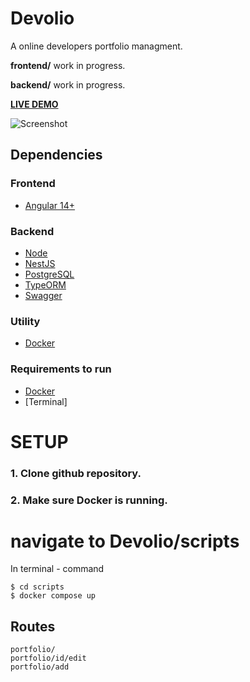 # Devolio

A online developers portfolio managment.

 **frontend/** work in progress.

 **backend/** work in progress.

**[LIVE DEMO](https://devoliofront.fly.dev/)**

![Screenshot](https://ik.imagekit.io/spcx0yizw/Zrzut_ekranu_2023-04-21_160857.png?updatedAt=1682086163420)


## **Dependencies**

### **Frontend**
- [Angular 14+](https://angular.io/)

### **Backend**
- [Node](https://nodejs.org/en/)
- [NestJS](https://nestjs.com/)
- [PostgreSQL](https://www.postgresql.org/)
- [TypeORM](https://typeorm.io/)
- [Swagger](https://swagger.io/)


### **Utility**
- [Docker](https://www.docker.com/)


### **Requirements to run**
- [Docker](https://www.docker.com/)
- [Terminal]


# **SETUP**

### **1. Clone github repository.**

### **2. Make sure Docker is running.**

#  navigate to Devolio/scripts 
In terminal - command
```
$ cd scripts
$ docker compose up
```

## Routes
```
portfolio/
portfolio/id/edit
portfolio/add
